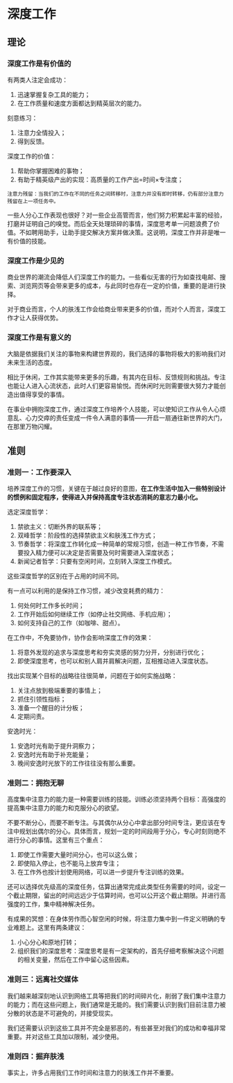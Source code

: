 # 深度工作
## 理论
### 深度工作是有价值的
有两类人注定会成功：
1. 迅速掌握复杂工具的能力；
2. 在工作质量和速度方面都达到精英层次的能力。

刻意练习：
1. 注意力全情投入；
2. 得到反馈。

深度工作的价值：
1. 帮助你掌握困难的事物；
2. 有助于精英级产出的实现：高质量的工作产出=时间×专注度；

```
注意力残留：当我们的工作在不同的任务之间转移时，注意力并没有即时转移，仍有部分注意力残留在上一项任务中。
```

一些人分心工作表现也很好？对一些企业高管而言，他们努力积累起丰富的经验，打磨并证明自己的嗅觉。而后全天处理琐碎的事情，深度思考单一问题浪费了价值。不如聘用助手，让助手提交解决方案并做决策。这说明，深度工作并非是唯一有价值的技能。
### 深度工作是少见的
商业世界的潮流会降低人们深度工作的能力。一些看似无害的行为如查找电邮、搜索、浏览网页等会带来更多的成本，与此同时也存在一定的价值，重要的是进行抉择。

对于商业而言，个人的肤浅工作会给商业带来更多的价值，而对个人而言，深度工作才让人获得优势。
### 深度工作是有意义的
大脑是依据我们关注的事物来构建世界观的，我们选择的事物将极大的影响我们对未来生活的态度。

相比于休闲，工作其实能带来更多的乐趣，有其内在目标、反馈规则和挑战。专注也能让人进入心流状态，此时人们更容易愉悦。而休闲时光则需要很大努力才能创造出值得享受的事情。

在事业中拥抱深度工作，通过深度工作培养个人技能，可以使知识工作从令人心烦意乱、心力交瘁的责任变成一件令人满意的事情——开启一扇通往新世界的大门，在那里万物闪耀。
## 准则
### 准则一：工作要深入
培养深度工作的习惯，关键在于越过良好的意图，**在工作生活中加入一些特别设计的惯例和固定程序，使得进入并保持高度专注状态消耗的意志力最小化。**

选定深度哲学：
1. 禁欲主义：切断外界的联系等；
2. 双峰哲学：阶段性的选择禁欲主义和肤浅工作方式；
3. 节奏哲学：将深度工作转化成一种简单的常规习惯，创造一种工作节奏，不需要投入精力便可以决定是否需要及何时需要进入深度状态；
4. 新闻记者哲学：只要有空闲时间，立刻转入深度工作模式。

这些深度哲学的区别在于占用的时间不同。

有一点可以利用的是保持工作习惯，减少改变耗费的精力：
1. 何处何时工作多长时间；
2. 工作开始后如何继续工作（如停止社交网络、手机应用）；
3. 如何支持自己的工作（如咖啡、甜点）。

在工作中，不免要协作，协作会影响深度工作的效果：
1. 将意外发现的追求与深度思考和夯实灵感的努力分开，分别进行优化；
2. 即使深度思考，也可以和别人肩并肩解决问题，互相推动进入深度状态。

找出实现某个目标的战略往往很简单，问题在于如何实施战略：
1. 关注点放到极端重要的事情上；
2. 抓住引领性指标；
3. 准备一个醒目的计分板；
4. 定期问责。

安逸时光：
1. 安逸时光有助于提升洞察力；
2. 安逸时光有助于补充能量；
3. 晚间安逸时光放下的工作往往没有那么重要。
### 准则二：拥抱无聊
高度集中注意力的能力是一种需要训练的技能。训练必须坚持两个目标：高强度的提高集中注意力的能力和克服分心的欲望。

不要不断分心，而要不断专注。与其偶尔从分心中拿出部分时间专注，更应该在专注中规划出偶尔的分心。具体而言，规划一定的时间段用于分心，专心时刻则绝不进行分心的事情。这里有三个重点：
1. 即使工作需要大量时间分心，也可以这么做；
2. 即使陷入停止，也不能马上放弃专注；
3. 在工作外也按计划使用网络，可以进一步提升专注训练的效果。

还可以选择优先级高的深度任务，估算出通常完成此类型任务需要的时间，设定一个截止期限，留出的时间远远少于估算时间，也可以公开这个截止期限。并进行高强度的工作，集中精神解决任务。

有成果的冥想：在身体劳作而心智空闲的时候，将注意力集中到一件定义明确的专业难题上。这里有两条建议：
1. 小心分心和原地打转；
2. 组织我们的深度思考：深度思考是有一定架构的，首先仔细考察解决这个问题的相关变量，然后在工作中留心这些因素。

### 准则三：远离社交媒体
我们越来越深刻地认识到网络工具等把我们的时间碎片化，削弱了我们集中注意力的能力；而在这些问题上，我们通常是无能的。我们需要认识到我们目前注意力被分散的状态是不可避免的，并接受现实。

我们还需要认识到这些工具并不完全是邪恶的，有些甚至对我们的成功和幸福非常重要。并对这些工具加以限制，减少使用。
### 准则四：掘弃肤浅
事实上，许多占用我们工作时间和注意力的肤浅工作并不重要。
